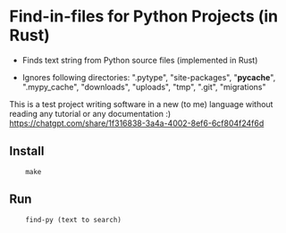 Find-in-files for Python Projects (in Rust)
===========================================

* Finds text string from Python source files (implemented in Rust)

* Ignores following directories: ".pytype", "site-packages", "__pycache__", ".mypy_cache", "downloads", "uploads", "tmp", ".git", "migrations"


This is a test project writing software in a new (to me) language without reading any tutorial or any documentation :) https://chatgpt.com/share/1f316838-3a4a-4002-8ef6-6cf804f24f6d


Install
-------

        make


Run
---

        find-py (text to search)
